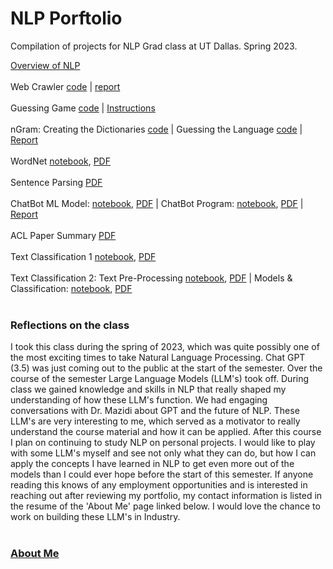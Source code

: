 # NLP Porftolio
Compilation of projects for NLP Grad class at UT Dallas. Spring 2023.

[Overview of NLP](Overview_of_NLP.pdf)
<br />
<br />
Web Crawler [code](https://github.com/ricpadil17/nlp_portfolio/blob/main/web_crawler/crawler.py) | [report](web_crawler/report.pdf)
<br />
<br />
Guessing Game [code](https://github.com/ricpadil17/nlp_portfolio/blob/main/guessing_game/guessing_game.py) | [Instructions](guessing_game/guessing_game_instructions.pdf)
<br />
<br />
nGram: Creating the Dictionaries [code](https://github.com/ricpadil17/nlp_portfolio/blob/main/ngrams/ngrams.py) | Guessing the Language [code](https://github.com/ricpadil17/nlp_portfolio/blob/main/ngrams/ngrams_2.py) | [Report](ngrams/report.pdf)
<br />
<br />
WordNet [notebook](https://github.com/ricpadil17/nlp_portfolio/blob/main/wordnet/wordnet.ipynb), [PDF](wordnet/wordnet.pdf)
<br />
<br />
Sentence Parsing [PDF](sent_parse/parser.pdf)
<br />
<br />
ChatBot ML Model: [notebook](https://github.com/ricpadil17/nlp_portfolio/blob/main/chatbot/model.ipynb), [PDF](chatbot/model.pdf) | ChatBot Program: [notebook](https://github.com/ricpadil17/nlp_portfolio/blob/main/chatbot/chatbot.ipynb), [PDF](chatbot/chatbot.pdf) | [Report](chatbot/report.pdf)
<br />
<br />
ACL Paper Summary [PDF](acl/summary.pdf)
<br />
<br />
Text Classification 1 [notebook](https://github.com/ricpadil17/nlp_portfolio/blob/main/classify_1/emoticons.ipynb), [PDF](classify_1/emoticons.pdf)
<br />
<br />
Text Classification 2: Text Pre-Processing [notebook](https://github.com/ricpadil17/nlp_portfolio/blob/main/classify_2/pre_processing.ipynb), [PDF](classify_2/pre_processing.pdf) | Models & Classification: [notebook](https://github.com/ricpadil17/nlp_portfolio/blob/main/classify_2/models.ipynb), [PDF](classify_2/models.pdf)
<br />
<br />

### Reflections on the class
I took this class during the spring of 2023, which was quite possibly one of the most exciting times to take Natural Language Processing. Chat GPT (3.5) was just coming out to the public at the start of the semester. Over the course of the semester Large Language Models (LLM's) took off. During class we gained knowledge and skills in NLP that really shaped my understanding of how these LLM's function. We had engaging conversations with Dr. Mazidi about GPT and the future of NLP. These LLM's are very interesting to me, which served as a motivator to really understand the course material and how it can be applied. After this course I plan on continuing to study NLP on personal projects. I would like to play with some LLM's myself and see not only what they can do, but how I can apply the concepts I have learned in NLP to get even more out of the models than I could ever hope before the start of this semester. If anyone reading this knows of any employment opportunities and is interested in reaching out after reviewing my portfolio, my contact information is listed in the resume of the 'About Me' page linked below. I would love the chance to work on building these LLM's in Industry.
<br />
<br />
### [About Me](./resume.md)
